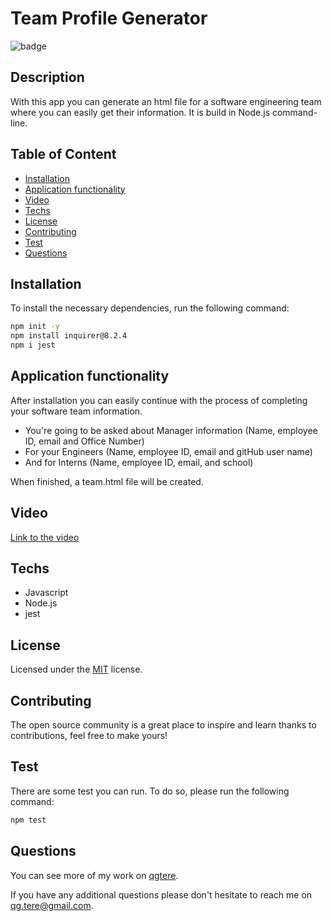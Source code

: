 # Team Profile Generator

![badge](https://img.shields.io/badge/License-MIT-yellow)

## Description
 With this app you can generate an html file for a software engineering team where you can easily get their information. It is build in Node.js command-line.

## Table of Content
* [Installation](#installation)
* [Application functionality](#application-functionality)
* [Video](#video)
* [Techs](#techs)
* [License](#license)
* [Contributing](#contributing)
* [Test](#test)
* [Questions](#questions)

## Installation
  To install the necessary dependencies, run the following command:
```bash
npm init -y
npm install inquirer@8.2.4
npm i jest
```
## Application functionality 
 After installation you can easily continue with the process of completing your software team information. 
 * You're going to be asked about Manager information (Name, employee ID, email and Office Number)
 * For your Engineers (Name, employee ID, email and gitHub user name)
 * And for Interns (Name, employee ID, email, and school)

 When finished, a team.html file will be created.

## Video
[Link to the video](https://drive.google.com/file/d/141fwrMhenIWQcDrW-IUbqWu7HNGLgNGW/view)

## Techs

* Javascript
* Node.js
* jest

## License
 Licensed under the [MIT](https://opensource.org/licenses/MIT) license.

## Contributing 
 The open source community is a great place to inspire and learn thanks to contributions, feel free to make yours!
    
## Test
  There are some test you can run. To do so, please run the following command:
```bash
npm test
```
## Questions
  You can see more of my work on [qgtere](https://github.com/qgtere).

  If you have any additional questions please don't hesitate to reach me on qg.tere@gmail.com.  